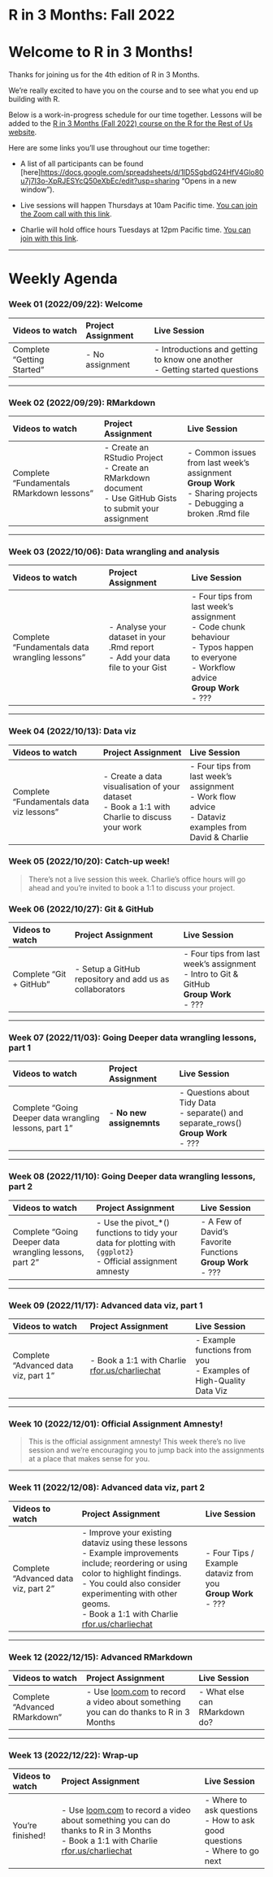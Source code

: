 R in 3 Months: Fall 2022
================

# Welcome to R in 3 Months!

Thanks for joining us for the 4th edition of R in 3 Months.

We’re really excited to have you on the course and to see what you end
up building with R.

Below is a work-in-progress schedule for our time together. Lessons will
be added to the [R in 3 Months (Fall 2022) course on the R for the Rest
of Us
website](https://rfortherestofus.com/courses/r-in-3-months-fall-2022/).

Here are some links you’ll use throughout our time together:

-   A list of all participants can be found
    \[here\]<https://docs.google.com/spreadsheets/d/1lD5SgbdG24HfV4Glo80u7j7I3o-XpRJESYcQ50eXbEc/edit?usp=sharing>
    “Opens in a new window”).

-   Live sessions will happen Thursdays at 10am Pacific time. [You can
    join the Zoom call with this
    link](https://us02web.zoom.us/j/86453661896 "Opens in a new window").

-   Charlie will hold office hours Tuesdays at 12pm Pacific time. [You
    can join with this
    link](https://us02web.zoom.us/j/85743952145?pwd=eXBRNXBCRDNhUU9STXVYWW5NT29SQT09 "Opens in a new window").

<hr>

# Weekly Agenda

### Week 01 (2022/09/22): Welcome

| Videos to watch            | Project Assignment | Live Session                                                                      |
|:---------------------------|:-------------------|:----------------------------------------------------------------------------------|
| Complete “Getting Started” | \- No assignment   | \- Introductions and getting to know one another <br> - Getting started questions |

<hr>

### Week 02 (2022/09/29): RMarkdown

| Videos to watch                           | Project Assignment                                                                                                 | Live Session                                                                                                                 |
|:------------------------------------------|:-------------------------------------------------------------------------------------------------------------------|:-----------------------------------------------------------------------------------------------------------------------------|
| Complete “Fundamentals RMarkdown lessons” | \- Create an RStudio Project <br> - Create an RMarkdown document <br> - Use GitHub Gists to submit your assignment | \- Common issues from last week’s assignment <br> **Group Work** <br> - Sharing projects <br> - Debugging a broken .Rmd file |

<hr>

### Week 03 (2022/10/06): Data wrangling and analysis

| Videos to watch                                | Project Assignment                                                                 | Live Session                                                                                                                                               |
|:-----------------------------------------------|:-----------------------------------------------------------------------------------|:-----------------------------------------------------------------------------------------------------------------------------------------------------------|
| Complete “Fundamentals data wrangling lessons” | \- Analyse your dataset in your .Rmd report <br> - Add your data file to your Gist | \- Four tips from last week’s assignment <br> - Code chunk behaviour <br> - Typos happen to everyone <br> - Workflow advice <br> **Group Work** <br> - ??? |

<hr>

### Week 04 (2022/10/13): Data viz

| Videos to watch                          | Project Assignment                                                                                 | Live Session                                                                                                  |
|:-----------------------------------------|:---------------------------------------------------------------------------------------------------|:--------------------------------------------------------------------------------------------------------------|
| Complete “Fundamentals data viz lessons” | \- Create a data visualisation of your dataset <br> - Book a 1:1 with Charlie to discuss your work | \- Four tips from last week’s assignment <br> - Work flow advice <br> - Dataviz examples from David & Charlie |

### Week 05 (2022/10/20): Catch-up week!

> There’s not a live session this week. Charlie’s office hours will go
> ahead and you’re invited to book a 1:1 to discuss your project.

### Week 06 (2022/10/27): Git & GitHub

| Videos to watch         | Project Assignment                                       | Live Session                                                                                         |
|:------------------------|:---------------------------------------------------------|:-----------------------------------------------------------------------------------------------------|
| Complete “Git + GitHub” | \- Setup a GitHub repository and add us as collaborators | \- Four tips from last week’s assignment <br> - Intro to Git & GitHub <br> **Group Work** <br> - ??? |

<hr>

### Week 07 (2022/11/03): Going Deeper data wrangling lessons, part 1

| Videos to watch                                        | Project Assignment        | Live Session                                                                                      |
|:-------------------------------------------------------|:--------------------------|:--------------------------------------------------------------------------------------------------|
| Complete “Going Deeper data wrangling lessons, part 1” | \- **No new assignemnts** | \- Questions about Tidy Data <br> - separate() and separate_rows() <br> **Group Work** <br> - ??? |

<hr>

### Week 08 (2022/11/10): Going Deeper data wrangling lessons, part 2

| Videos to watch                                        | Project Assignment                                                                                                  | Live Session                                                          |
|:-------------------------------------------------------|:--------------------------------------------------------------------------------------------------------------------|:----------------------------------------------------------------------|
| Complete “Going Deeper data wrangling lessons, part 2” | \- Use the pivot\_\*() functions to tidy your data for plotting with `{ggplot2}` <br> - Official assignment amnesty | \- A Few of David’s Favorite Functions <br> **Group Work** <br> - ??? |

<hr>

### Week 09 (2022/11/17): Advanced data viz, part 1

| Videos to watch                      | Project Assignment                                                            | Live Session                                                                |
|:-------------------------------------|:------------------------------------------------------------------------------|:----------------------------------------------------------------------------|
| Complete “Advanced data viz, part 1” | \- Book a 1:1 with Charlie [rfor.us/charliechat](https://rfor.us/charliechat) | \- Example functions from you <br> - Examples of High-Quality Data Viz <br> |

<hr>

### Week 10 (2022/12/01): Official Assignment Amnesty!

> This is the official assignment amnesty! This week there’s no live
> session and we’re encouraging you to jump back into the assignments at
> a place that makes sense for you.

<hr>

### Week 11 (2022/12/08): Advanced data viz, part 2

| Videos to watch                      | Project Assignment                                                                                                                                                                                                                                                                          | Live Session                                                           |
|:-------------------------------------|:--------------------------------------------------------------------------------------------------------------------------------------------------------------------------------------------------------------------------------------------------------------------------------------------|:-----------------------------------------------------------------------|
| Complete “Advanced data viz, part 2” | \- Improve your existing dataviz using these lessons <br> - Example improvements include; reordering or using color to highlight findings. <br> - You could also consider experimenting with other geoms. <br> - Book a 1:1 with Charlie [rfor.us/charliechat](https://rfor.us/charliechat) | \- Four Tips / Example dataviz from you <br> **Group Work** <br> - ??? |

<hr>

### Week 12 (2022/12/15): Advanced RMarkdown

| Videos to watch               | Project Assignment                                                                                    | Live Session                   |
|:------------------------------|:------------------------------------------------------------------------------------------------------|:-------------------------------|
| Complete “Advanced RMarkdown” | \- Use [loom.com](loom.com) to record a video about something you can do thanks to R in 3 Months <br> | \- What else can RMarkdown do? |

<hr>

### Week 13 (2022/12/22): Wrap-up

| Videos to watch  | Project Assignment                                                                                                                                                                 | Live Session                                                                       |
|:-----------------|:-----------------------------------------------------------------------------------------------------------------------------------------------------------------------------------|:-----------------------------------------------------------------------------------|
| You’re finished! | \- Use [loom.com](loom.com) to record a video about something you can do thanks to R in 3 Months <br> - Book a 1:1 with Charlie [rfor.us/charliechat](https://rfor.us/charliechat) | \- Where to ask questions <br> - How to ask good questions <br> - Where to go next |
